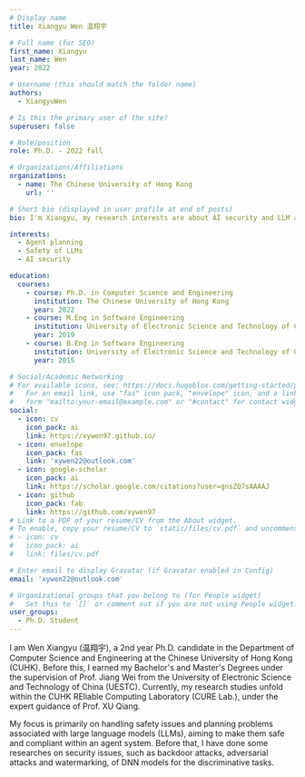 ```yaml
---
# Display name
title: Xiangyu Wen 温翔宇

# Full name (for SEO)
first_name: Xiangyu
last_name: Wen
year: 2022

# Username (this should match the folder name)
authors:
  - XiangyuWen

# Is this the primary user of the site?
superuser: false

# Role/position
role: Ph.D. - 2022 fall

# Organizations/Affiliations
organizations:
  - name: The Chinese University of Hong Kong
    url: ''

# Short bio (displayed in user profile at end of posts)
bio: I'm Xiangyu, my research interests are about AI security and LLM agent planning.

interests:
  - Agent planning
  - Safety of LLMs
  - AI security

education:
  courses:
    - course: Ph.D. in Computer Science and Engineering
      institution: The Chinese University of Hong Kong
      year: 2022
    - course: M.Eng in Software Engineering
      institution: University of Electronic Science and Technology of China
      year: 2019
    - course: B.Eng in Software Engineering
      institution: University of Electronic Science and Technology of China
      year: 2015

# Social/Academic Networking
# For available icons, see: https://docs.hugoblox.com/getting-started/page-builder/#icons
#   For an email link, use "fas" icon pack, "envelope" icon, and a link in the
#   form "mailto:your-email@example.com" or "#contact" for contact widget.
social:
  - icon: cv
    icon_pack: ai
    link: https://xywen97.github.io/
  - icon: envelope
    icon_pack: fas
    link: 'xywen22@outlook.com'
  - icon: google-scholar
    icon_pack: ai
    link: https://scholar.google.com/citations?user=gnsZQ7sAAAAJ
  - icon: github
    icon_pack: fab
    link: https://github.com/xywen97
# Link to a PDF of your resume/CV from the About widget.
# To enable, copy your resume/CV to `static/files/cv.pdf` and uncomment the lines below.
# - icon: cv
#   icon_pack: ai
#   link: files/cv.pdf

# Enter email to display Gravatar (if Gravatar enabled in Config)
email: 'xywen22@outlook.com'

# Organizational groups that you belong to (for People widget)
#   Set this to `[]` or comment out if you are not using People widget.
user_groups:
  - Ph.D. Student
---
```


I am Wen Xiangyu (温翔宇), a 2nd year Ph.D. candidate in the Department of Computer Science and Engineering at the Chinese University of Hong Kong (CUHK). Before this, I earned my Bachelor's and Master's Degrees under the supervision of Prof. Jiang Wei from the University of Electronic Science and Technology of China (UESTC). Currently, my research studies unfold within the CUHK REliable Computing Laboratory (CURE Lab.), under the expert guidance of Prof. XU Qiang. 

My focus is primarily on handling safety issues and planning problems associated with large language models (LLMs), aiming to make them safe and compliant within an agent system. Before that, I have done some researches on security issues, such as backdoor attacks, adversarial attacks and watermarking, of DNN models for the discriminative tasks.